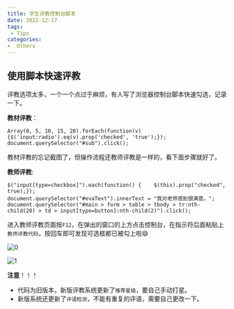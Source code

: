 ```yaml
---
title: 学生评教控制台脚本
date: 2022-12-17
tags:
 - Tips
categories:
-  Others
---
```


## 使用脚本快速评教

评教选项太多，一个一个点过于麻烦，有人写了浏览器控制台脚本快速勾选，记录一下。

**教材评教**：

```console
Array(0, 5, 10, 15, 20).forEach(function(v) {$('input:radio').eq(v).prop('checked', 'true');});
document.querySelector("#sub").click();
```

教材评教的忘记截图了，但操作流程还教师评教是一样的，看下面步骤就好了。

**教师评教**:

```console
$("input[type=checkbox]").each(function() {    $(this).prop("checked", true);});
document.querySelector("#evaText").innerText = "我对老师感到很满意。";
document.querySelector("#main > form > table > tbody > tr:nth-child(20) > td > input[type=button]:nth-child(2)").click();
```

进入教师评教页面按`F12`，在弹出的窗口的上方点击控制台，在指示符后面粘贴上`教师评教代码`，按回车即可发现可选框都已被勾上啦😄

![0](https://imagebed.krins.cloud/api/image/860086ZH.png)

![1](https://imagebed.krins.cloud/api/image/XPPXRT2H.png)



**注意**！！！

- 代码为旧版本，新版评教系统更新了`推荐星级`，要自己手动打星。
- 新版系统还更新了`评语检测`，不能有重复的评语，需要自己更改一下。
